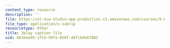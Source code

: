 ```yaml
---
content_type: resource
description: ''
file: https://ol-ocw-studio-app-production.s3.amazonaws.com/courses/5-08j-biological-chemistry-ii-spring-2016/883eee951f1d50fa858fd4fcb9e67882_u5uvIbaIl3U.vtt
file_type: application/x-subrip
resourcetype: Other
title: 3play caption file
uid: 883eee95-1f1d-50fa-858f-d4fcb9e67882
---
```

